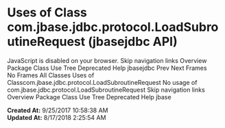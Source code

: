 # Uses of Class com.jbase.jdbc.protocol.LoadSubroutineRequest (jbasejdbc   API)

JavaScript is disabled on your browser. Skip navigation links Overview Package Class Use Tree Deprecated Help jbasejdbc Prev Next Frames No Frames All Classes Uses of Classcom.jbase.jdbc.protocol.LoadSubroutineRequest No usage of com.jbase.jdbc.protocol.LoadSubroutineRequest Skip navigation links Overview Package Class Use Tree Deprecated Help jbase  

**Created At:** 9/25/2017 10:58:38 AM  
**Updated At:** 8/17/2018 2:25:54 AM  

